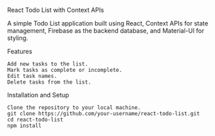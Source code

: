 React Todo List with Context APIs

A simple Todo List application built using React, Context APIs for state management, Firebase as the backend database, and Material-UI for styling.

Features

    Add new tasks to the list.
    Mark tasks as complete or incomplete.
    Edit task names.
    Delete tasks from the list.

Installation and Setup

    Clone the repository to your local machine.
    git clone https://github.com/your-username/react-todo-list.git
    cd react-todo-list
    npm install
